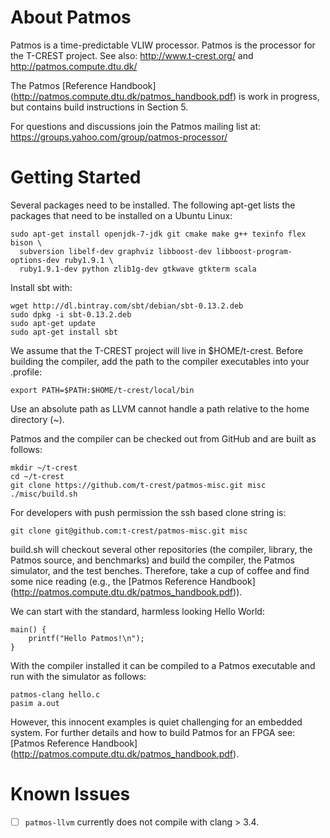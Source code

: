 About Patmos
============

Patmos is a time-predictable VLIW processor.
Patmos is the processor for the T-CREST project.
See also: http://www.t-crest.org/ and http://patmos.compute.dtu.dk/

The Patmos [Reference Handbook]
(http://patmos.compute.dtu.dk/patmos_handbook.pdf)
is work in progress, but contains build instructions in Section 5.

For questions and discussions join the Patmos mailing list at:
https://groups.yahoo.com/group/patmos-processor/

Getting Started
===============

Several packages need to be installed.
The following apt-get lists the packages that need to be
installed on a Ubuntu Linux:

    sudo apt-get install openjdk-7-jdk git cmake make g++ texinfo flex bison \
      subversion libelf-dev graphviz libboost-dev libboost-program-options-dev ruby1.9.1 \
      ruby1.9.1-dev python zlib1g-dev gtkwave gtkterm scala

Install sbt with:

    wget http://dl.bintray.com/sbt/debian/sbt-0.13.2.deb
    sudo dpkg -i sbt-0.13.2.deb
    sudo apt-get update
    sudo apt-get install sbt

We assume that the T-CREST project will live in $HOME/t-crest.
Before building the compiler, add the path
to the compiler executables into your .profile:

    export PATH=$PATH:$HOME/t-crest/local/bin

Use an absolute path as LLVM cannot handle a path relative to the
home directory (~).

Patmos and the compiler can be checked out from GitHub and are built as follows:

    mkdir ~/t-crest
    cd ~/t-crest
    git clone https://github.com/t-crest/patmos-misc.git misc
    ./misc/build.sh

For developers with push permission the ssh based clone string is:

    git clone git@github.com:t-crest/patmos-misc.git misc

build.sh will checkout several other repositories (the compiler, library,
the Patmos source, and benchmarks) and
build the compiler, the Patmos simulator, and the test benches.
Therefore, take a cup of coffee and find some nice reading
(e.g., the [Patmos Reference Handbook] (http://patmos.compute.dtu.dk/patmos_handbook.pdf)).


We can start with the standard, harmless looking Hello
World:

    main() {
        printf("Hello Patmos!\n");
    }

With the compiler installed it can be compiled to a Patmos executable
and run with the simulator as follows:

    patmos-clang hello.c
    pasim a.out

However, this innocent examples is quiet challenging for an embedded system.
For further details and how to build Patmos for an FPGA see:
[Patmos Reference Handbook] (http://patmos.compute.dtu.dk/patmos_handbook.pdf).

Known Issues
============

- [ ] `patmos-llvm` currently does not compile with clang > 3.4.

